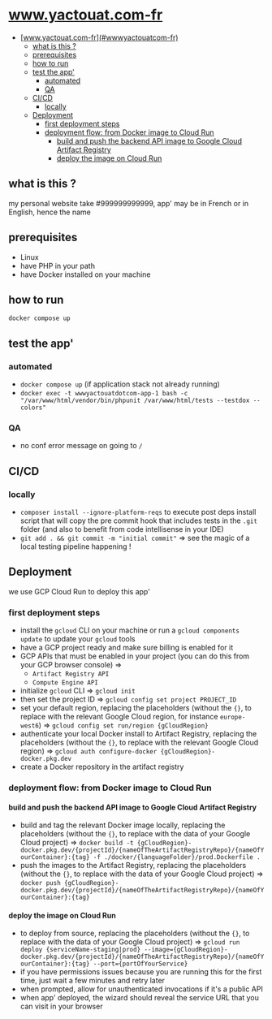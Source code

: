 # www.yactouat.com-fr

<!-- TOC -->

- [www.yactouat.com-fr](#wwwyactouatcom-fr)
    - [what is this ?](#what-is-this-)
    - [prerequisites](#prerequisites)
    - [how to run](#how-to-run)
    - [test the app'](#test-the-app)
        - [automated](#automated)
        - [QA](#qa)
    - [CI/CD](#cicd)
        - [locally](#locally)
    - [Deployment](#deployment)
        - [first deployment steps](#first-deployment-steps)
        - [deployment flow: from Docker image to Cloud Run](#deployment-flow-from-docker-image-to-cloud-run)
            - [build and push the backend API image to Google Cloud Artifact Registry](#build-and-push-the-backend-api-image-to-google-cloud-artifact-registry)
            - [deploy the image on Cloud Run](#deploy-the-image-on-cloud-run)

<!-- /TOC -->

## what is this ?

my personal website take #999999999999, app' may be in French or in English, hence the name

## prerequisites

- Linux
- have PHP in your path
- have Docker installed on your machine

## how to run

`docker compose up`

## test the app'

### automated

- `docker compose up` (if application stack not already running)
- `docker exec -t wwwyactouatdotcom-app-1 bash -c "/var/www/html/vendor/bin/phpunit /var/www/html/tests --testdox --colors"`

### QA

- no conf error message on going to `/`

## CI/CD

### locally

- `composer install --ignore-platform-reqs` to execute post deps install script that will copy the pre commit hook that includes tests in the `.git` folder (and also to benefit from code intellisense in your IDE)
- `git add . && git commit -m "initial commit"` => see the magic of a local testing pipeline happening !

## Deployment

we use GCP Cloud Run to deploy this app'

### first deployment steps

- install the `gcloud` CLI on your machine or run a `gcloud components update` to update your `gcloud` tools
- have a GCP project ready and make sure billing is enabled for it
- GCP APIs that must be enabled in your project (you can do this from your GCP browser console) =>
  - `Artifact Registry API`
  - `Compute Engine API`
- initialize `gcloud` CLI => `gcloud init`
- then set the project ID =>  `gcloud config set project PROJECT_ID`
- set your default region, replacing the placeholders (without the `{}`, to replace with the relevant Google Cloud region, for instance `europe-west6`) => `gcloud config set run/region {gCloudRegion}`
- authenticate your local Docker install to Artifact Registry, replacing the placeholders (without the `{}`, to replace with the relevant Google Cloud region) => `gcloud auth configure-docker {gCloudRegion}-docker.pkg.dev`
- create a Docker repository in the artifact registry

### deployment flow: from Docker image to Cloud Run

#### build and push the backend API image to Google Cloud Artifact Registry

- build and tag the relevant Docker image locally, replacing the placeholders (without the `{}`, to replace with the data of your Google Cloud project) => `docker build -t {gCloudRegion}-docker.pkg.dev/{projectId}/{nameOfTheArtifactRegistryRepo}/{nameOfYourContainer}:{tag} -f ./docker/{languageFolder}/prod.Dockerfile .`
- push the images to the Artifact Registry, replacing the placeholders (without the `{}`, to replace with the data of your Google Cloud project) => `docker push {gCloudRegion}-docker.pkg.dev/{projectId}/{nameOfTheArtifactRegistryRepo}/{nameOfYourContainer}:{tag}`

#### deploy the image on Cloud Run

- to deploy from source, replacing the placeholders (without the `{}`, to replace with the data of your Google Cloud project) => `gcloud run deploy {serviceName-staging|prod} --image={gCloudRegion}-docker.pkg.dev/{projectId}/{nameOfTheArtifactRegistryRepo}/{nameOfYourContainer}:{tag} --port={portOfYourService}`
- if you have permissions issues because you are running this for the first time, just wait a few minutes and retry later
- when prompted, allow for unauthenticated invocations if it's a public API
- when app' deployed, the wizard should reveal the service URL that you can visit in your browser

